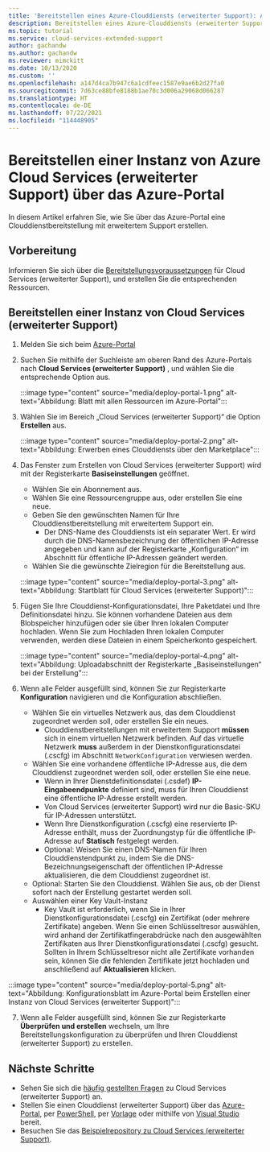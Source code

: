 ```yaml
---
title: 'Bereitstellen eines Azure-Clouddiensts (erweiterter Support): Azure-Portal'
description: Bereitstellen eines Azure-Clouddiensts (erweiterter Support) über das Azure-Portal
ms.topic: tutorial
ms.service: cloud-services-extended-support
author: gachandw
ms.author: gachandw
ms.reviewer: mimckitt
ms.date: 10/13/2020
ms.custom: ''
ms.openlocfilehash: a147d4ca7b947c6a1cdfeec1587e9ae6b2d27fa0
ms.sourcegitcommit: 7d63ce88bfe8188b1ae70c3d006a29068d066287
ms.translationtype: HT
ms.contentlocale: de-DE
ms.lasthandoff: 07/22/2021
ms.locfileid: "114448905"
---
```

# <a name="deploy-a-azure-cloud-services-extended-support-using-the-azure-portal"></a>Bereitstellen einer Instanz von Azure Cloud Services (erweiterter Support) über das Azure-Portal
In diesem Artikel erfahren Sie, wie Sie über das Azure-Portal eine Clouddienstbereitstellung mit erweitertem Support erstellen. 

## <a name="before-you-begin"></a>Vorbereitung

Informieren Sie sich über die [Bereitstellungsvoraussetzungen](deploy-prerequisite.md) für Cloud Services (erweiterter Support), und erstellen Sie die entsprechenden Ressourcen. 

## <a name="deploy-a-cloud-services-extended-support"></a>Bereitstellen einer Instanz von Cloud Services (erweiterter Support) 
1. Melden Sie sich beim [Azure-Portal](https://portal.azure.com)

2.  Suchen Sie mithilfe der Suchleiste am oberen Rand des Azure-Portals nach **Cloud Services (erweiterter Support)** , und wählen Sie die entsprechende Option aus.

    :::image type="content" source="media/deploy-portal-1.png" alt-text="Abbildung: Blatt mit allen Ressourcen im Azure-Portal":::
 
3.  Wählen Sie im Bereich „Cloud Services (erweiterter Support)“ die Option **Erstellen** aus. 

    :::image type="content" source="media/deploy-portal-2.png" alt-text="Abbildung: Erwerben eines Clouddiensts über den Marketplace":::

4. Das Fenster zum Erstellen von Cloud Services (erweiterter Support) wird mit der Registerkarte **Basiseinstellungen** geöffnet. 
    - Wählen Sie ein Abonnement aus.
    - Wählen Sie eine Ressourcengruppe aus, oder erstellen Sie eine neue.
    - Geben Sie den gewünschten Namen für Ihre Clouddienstbereitstellung mit erweitertem Support ein.
        - Der DNS-Name des Clouddiensts ist ein separater Wert. Er wird durch die DNS-Namensbezeichnung der öffentlichen IP-Adresse angegeben und kann auf der Registerkarte „Konfiguration“ im Abschnitt für öffentliche IP-Adressen geändert werden.
    -  Wählen Sie die gewünschte Zielregion für die Bereitstellung aus.

    :::image type="content" source="media/deploy-portal-3.png" alt-text="Abbildung: Startblatt für Cloud Services (erweiterter Support)":::

5. Fügen Sie Ihre Clouddienst-Konfigurationsdatei, Ihre Paketdatei und Ihre Definitionsdatei hinzu. Sie können vorhandene Dateien aus dem Blobspeicher hinzufügen oder sie über Ihren lokalen Computer hochladen. Wenn Sie zum Hochladen Ihren lokalen Computer verwenden, werden diese Dateien in einem Speicherkonto gespeichert. 

    :::image type="content" source="media/deploy-portal-4.png" alt-text="Abbildung: Uploadabschnitt der Registerkarte „Basiseinstellungen“ bei der Erstellung":::

6. Wenn alle Felder ausgefüllt sind, können Sie zur Registerkarte **Konfiguration** navigieren und die Konfiguration abschließen. 
    - Wählen Sie ein virtuelles Netzwerk aus, das dem Clouddienst zugeordnet werden soll, oder erstellen Sie ein neues. 
        - Clouddienstbereitstellungen mit erweitertem Support **müssen** sich in einem virtuellen Netzwerk befinden. Auf das virtuelle Netzwerk **muss** außerdem in der Dienstkonfigurationsdatei (.cscfg) im Abschnitt `NetworkConfiguration` verwiesen werden.
    - Wählen Sie eine vorhandene öffentliche IP-Adresse aus, die dem Clouddienst zugeordnet werden soll, oder erstellen Sie eine neue.
        - Wenn in Ihrer Dienstdefinitionsdatei (.csdef) **IP-Eingabeendpunkte** definiert sind, muss für Ihren Clouddienst eine öffentliche IP-Adresse erstellt werden. 
        - Von Cloud Services (erweiterter Support) wird nur die Basic-SKU für IP-Adressen unterstützt.
        - Wenn Ihre Dienstkonfiguration (.cscfg) eine reservierte IP-Adresse enthält, muss der Zuordnungstyp für die öffentliche IP-Adresse auf **Statisch** festgelegt werden. 
        - Optional: Weisen Sie einen DNS-Namen für Ihren Clouddienstendpunkt zu, indem Sie die DNS-Bezeichnungseigenschaft der öffentlichen IP-Adresse aktualisieren, die dem Clouddienst zugeordnet ist.  
    - Optional: Starten Sie den Clouddienst. Wählen Sie aus, ob der Dienst sofort nach der Erstellung gestartet werden soll.
    - Auswählen einer Key Vault-Instanz 
        - Key Vault ist erforderlich, wenn Sie in Ihrer Dienstkonfigurationsdatei (.cscfg) ein Zertifikat (oder mehrere Zertifikate) angeben. Wenn Sie einen Schlüsseltresor auswählen, wird anhand der Zertifikatfingerabdrücke nach den ausgewählten Zertifikaten aus Ihrer Dienstkonfigurationsdatei (.cscfg) gesucht. Sollten in Ihrem Schlüsseltresor nicht alle Zertifikate vorhanden sein, können Sie die fehlenden Zertifikate jetzt hochladen und anschließend auf **Aktualisieren** klicken.   

 :::image type="content" source="media/deploy-portal-5.png" alt-text="Abbildung: Konfigurationsblatt im Azure-Portal beim Erstellen einer Instanz von Cloud Services (erweiterter Support)":::

7. Wenn alle Felder ausgefüllt sind, können Sie zur Registerkarte **Überprüfen und erstellen** wechseln, um Ihre Bereitstellungskonfiguration zu überprüfen und Ihren Clouddienst (erweiterter Support) zu erstellen.

## <a name="next-steps"></a>Nächste Schritte 
- Sehen Sie sich die [häufig gestellten Fragen](faq.yml) zu Cloud Services (erweiterter Support) an.
- Stellen Sie einen Clouddienst (erweiterter Support) über das [Azure-Portal](deploy-portal.md), per [PowerShell](deploy-powershell.md), per [Vorlage](deploy-template.md) oder mithilfe von [Visual Studio](deploy-visual-studio.md) bereit.
- Besuchen Sie das [Beispielrepository zu Cloud Services (erweiterter Support)](https://github.com/Azure-Samples/cloud-services-extended-support).

